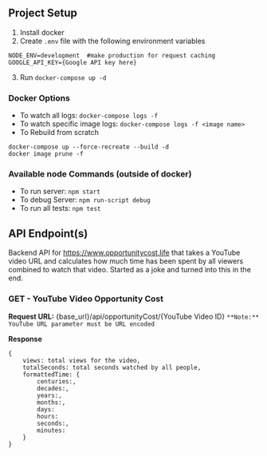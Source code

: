 ## Project Setup
1. Install docker
2. Create ```.env``` file with the following environment variables
```
NODE_ENV=development  #make production for request caching
GOOGLE_API_KEY={Google API key here}
```
3. Run ```docker-compose up -d```

### Docker Options
- To watch all logs: ```docker-compose logs -f```
- To watch specific image logs: ```docker-compose logs -f <image name>```
- To Rebuild from scratch
```
docker-compose up --force-recreate --build -d
docker image prune -f
```

### Available node Commands (outside of docker)
- To run server: ```npm start```
- To debug Server: ```npm run-script debug```
- To run all tests: ```npm test```

## API Endpoint(s)
Backend API for https://www.opportunitycost.life that takes a YouTube video URL and calculates how much time has been spent by all viewers combined to watch that video. Started as a joke and turned into this in the end.

### **GET** - YouTube Video Opportunity Cost 

**Request URL:** {base_url}/api/opportunityCost/{YouTube Video ID}
```**Note:** YouTube URL parameter must be URL encoded```

**Response**
```
{
    views: total views for the video,
    totalSeconds: total seconds watched by all people,
    formattedTime: {
        centuries:,
        decades:,
        years:,
        months:,
        days:
        hours:
        seconds:,
        minutes:
    }
}
```
